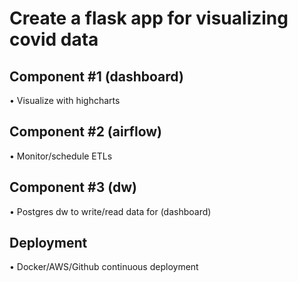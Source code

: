 # Create a flask app for visualizing covid data

## Component #1 (dashboard) 
• Visualize with highcharts

## Component #2 (airflow)
• Monitor/schedule ETLs

## Component #3 (dw)
• Postgres dw to write/read data for (dashboard)

## Deployment
• Docker/AWS/Github continuous deployment